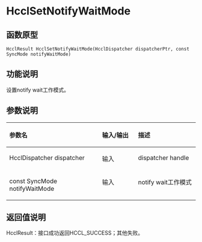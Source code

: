 # HcclSetNotifyWaitMode 

## 函数原型<a name="zh-cn_topic_0000001953823217_section1046mcpsimp"></a>

```
HcclResult HcclSetNotifyWaitMode(HcclDispatcher dispatcherPtr, const SyncMode notifyWaitMode)
```

## 功能说明<a name="zh-cn_topic_0000001953823217_section1048mcpsimp"></a>

设置notify wait工作模式。

## 参数说明<a name="zh-cn_topic_0000001953823217_section1050mcpsimp"></a>

<a name="zh-cn_topic_0000001953823217_table1051mcpsimp"></a>
<table><thead align="left"><tr id="zh-cn_topic_0000001953823217_row1057mcpsimp"><th class="cellrowborder" valign="top" width="49%" id="mcps1.1.4.1.1"><p id="zh-cn_topic_0000001953823217_p1059mcpsimp"><a name="zh-cn_topic_0000001953823217_p1059mcpsimp"></a><a name="zh-cn_topic_0000001953823217_p1059mcpsimp"></a>参数名</p>
</th>
<th class="cellrowborder" valign="top" width="19%" id="mcps1.1.4.1.2"><p id="zh-cn_topic_0000001953823217_p1061mcpsimp"><a name="zh-cn_topic_0000001953823217_p1061mcpsimp"></a><a name="zh-cn_topic_0000001953823217_p1061mcpsimp"></a>输入/输出</p>
</th>
<th class="cellrowborder" valign="top" width="32%" id="mcps1.1.4.1.3"><p id="zh-cn_topic_0000001953823217_p1063mcpsimp"><a name="zh-cn_topic_0000001953823217_p1063mcpsimp"></a><a name="zh-cn_topic_0000001953823217_p1063mcpsimp"></a>描述</p>
</th>
</tr>
</thead>
<tbody><tr id="zh-cn_topic_0000001953823217_row1065mcpsimp"><td class="cellrowborder" valign="top" width="49%" headers="mcps1.1.4.1.1 "><p id="zh-cn_topic_0000001953823217_p1067mcpsimp"><a name="zh-cn_topic_0000001953823217_p1067mcpsimp"></a><a name="zh-cn_topic_0000001953823217_p1067mcpsimp"></a>HcclDispatcher dispatcher</p>
</td>
<td class="cellrowborder" valign="top" width="19%" headers="mcps1.1.4.1.2 "><p id="zh-cn_topic_0000001953823217_p1069mcpsimp"><a name="zh-cn_topic_0000001953823217_p1069mcpsimp"></a><a name="zh-cn_topic_0000001953823217_p1069mcpsimp"></a>输入</p>
</td>
<td class="cellrowborder" valign="top" width="32%" headers="mcps1.1.4.1.3 "><p id="zh-cn_topic_0000001953823217_p1071mcpsimp"><a name="zh-cn_topic_0000001953823217_p1071mcpsimp"></a><a name="zh-cn_topic_0000001953823217_p1071mcpsimp"></a>dispatcher handle</p>
</td>
</tr>
<tr id="zh-cn_topic_0000001953823217_row1072mcpsimp"><td class="cellrowborder" valign="top" width="49%" headers="mcps1.1.4.1.1 "><p id="zh-cn_topic_0000001953823217_p1074mcpsimp"><a name="zh-cn_topic_0000001953823217_p1074mcpsimp"></a><a name="zh-cn_topic_0000001953823217_p1074mcpsimp"></a>const SyncMode notifyWaitMode</p>
</td>
<td class="cellrowborder" valign="top" width="19%" headers="mcps1.1.4.1.2 "><p id="zh-cn_topic_0000001953823217_p1076mcpsimp"><a name="zh-cn_topic_0000001953823217_p1076mcpsimp"></a><a name="zh-cn_topic_0000001953823217_p1076mcpsimp"></a>输入</p>
</td>
<td class="cellrowborder" valign="top" width="32%" headers="mcps1.1.4.1.3 "><p id="zh-cn_topic_0000001953823217_p1078mcpsimp"><a name="zh-cn_topic_0000001953823217_p1078mcpsimp"></a><a name="zh-cn_topic_0000001953823217_p1078mcpsimp"></a>notify wait工作模式</p>
</td>
</tr>
</tbody>
</table>

## 返回值说明<a name="zh-cn_topic_0000001953823217_section1079mcpsimp"></a>

HcclResult：接口成功返回HCCL\_SUCCESS；其他失败。

